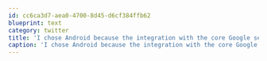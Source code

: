 ```yaml
---
id: cc6ca3d7-aea0-4700-8d45-d6cf384ffb62
blueprint: text
category: twitter
title: 'I chose Android because the integration with the core Google services such as contacts, Gmail and calendar is second to none #AndroidTO'
caption: 'I chose Android because the integration with the core Google services such as contacts, Gmail and calendar is second to none <span class="hashtag hashtag_local">#<a href="http://tweettemp.darylchymko.ca/?tag=androidto">AndroidTO</a>'
---
```

